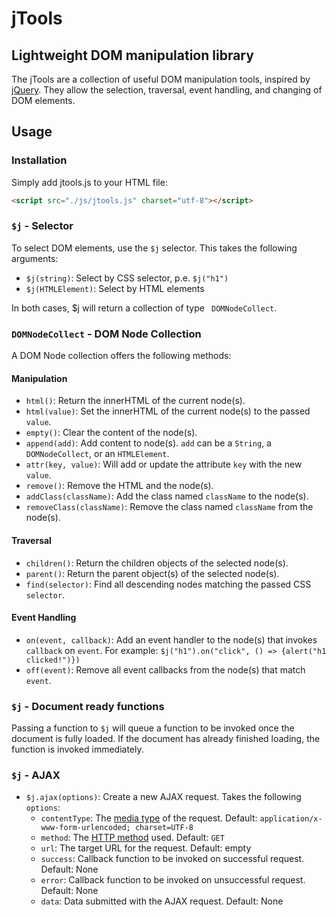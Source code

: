 # jTools
## Lightweight DOM manipulation library

The jTools are a collection of useful DOM manipulation tools, inspired by [jQuery](http://jquery.com). They allow the selection, traversal, event handling, and changing of DOM elements.

## Usage
### Installation
Simply add jtools.js to your HTML file:
```html
<script src="./js/jtools.js" charset="utf-8"></script>
```

### ```$j``` - Selector
To select DOM elements, use the ```$j``` selector. This takes the following arguments:

* ```$j(string)```: Select by CSS selector, p.e. ```$j("h1")```
* ```$j(HTMLElement)```: Select by HTML elements

In both cases, $j will return a collection of type ```
DOMNodeCollect```.

### ```DOMNodeCollect``` - DOM Node Collection
A DOM Node collection offers the following methods:

#### Manipulation

* ```html()```: Return the innerHTML of the current node(s).
* ```html(value)```: Set the innerHTML of the current node(s) to the passed ```value```.
* ```empty()```: Clear the content of the node(s).
* ```append(add)```: Add content to node(s). ```add``` can be a ```String```, a ```DOMNodeCollect```, or an ```HTMLElement```.
* ```attr(key, value)```: Will add or update the attribute ```key``` with the new ```value```.
* ```remove()```: Remove the HTML and the node(s).
* ```addClass(className)```: Add the class named ```className``` to the node(s).
* ```removeClass(className)```: Remove the class named ```className``` from the node(s).

#### Traversal
* ```children()```: Return the children objects of the selected node(s).
* ```parent()```: Return the parent object(s) of the selected node(s).
* ```find(selector)```: Find all descending nodes matching the passed CSS ```selector```.

#### Event Handling
* ```on(event, callback)```: Add an event handler to the node(s) that invokes ```callback``` on ```event```. For example: ```$j("h1").on("click", () => {alert("h1 clicked!")})```
* ```off(event)```: Remove all event callbacks from the node(s) that match ```event```.

### ```$j``` - Document ready functions
Passing a function to ```$j``` will queue a function to be invoked once the document is fully loaded. If the document has already finished loading, the function is invoked immediately.

### ```$j``` - AJAX

* ```$j.ajax(options)```: Create a new AJAX request. Takes the following ```options```:
  * ```contentType```: The [media type](https://www.iana.org/assignments/media-types/media-types.xhtml) of the request. Default: ```application/x-www-form-urlencoded; charset=UTF-8```
  * ```method```: The [HTTP method](https://www.w3.org/Protocols/rfc2616/rfc2616-sec9.html) used. Default: ```GET```
  * ```url```: The target URL for the request. Default: empty
  * ```success```: Callback function to be invoked on successful request. Default: None
  * ```error```: Callback function to be invoked on unsuccessful request. Default: None
  * ```data```: Data submitted with the AJAX request. Default: None
